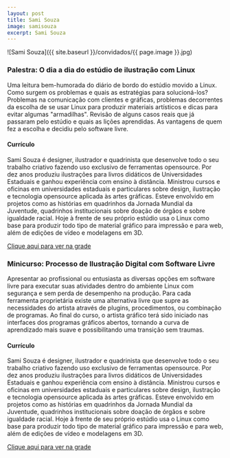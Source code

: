 ```yaml
---
layout: post
title: Sami Souza
image: samisouza
excerpt: Sami Souza
---
```

![Sami Souza]({{ site.baseurl }}/convidados/{{ page.image }}.jpg)


### Palestra: O dia a dia do estúdio de ilustração com Linux

Uma leitura bem-humorada do diário de bordo do estúdio movido a Linux.
 Como surgem os problemas e quais as estratégias para solucioná-los?
 Problemas na comunicação com clientes e gráficas, problemas decorrentes da escolha de se usar Linux para produzir materiais artísticos e dicas para evitar algumas "armadilhas". Revisão de alguns casos reais que já passaram pelo estúdio e quais as lições aprendidas. As vantagens de quem fez a escolha e decidiu pelo software livre.

#### Currículo
Sami Souza é designer, ilustrador e quadrinista que desenvolve todo o  seu trabalho criativo fazendo uso exclusivo de ferramentas opensource.
 Por dez anos produziu ilustrações para livros didáticos de Universidades Estaduais e ganhou experiência com ensino à distância.
 Ministrou  cursos e oficinas em universidades estaduais e particulares sobre  design, ilustração e tecnologia opensource aplicada às artes gráficas.
 Esteve  envolvido em projetos como as histórias em quadrinhos da Jornada  Mundial da Juventude, quadrinhos institucionais sobre doação de órgãos e  sobre igualdade racial.
 Hoje à frente de seu próprio estúdio usa o  Linux como base para produzir todo tipo de material gráfico para  impressão e para web, além de edições de vídeo e modelagens em 3D.

[Clique aqui para ver na grade](https://ftsl.websiteseguro.com/ftsl9/grade/detail.html?pid=287)

### Minicurso: Processo de  Ilustração Digital com Software Livre

Apresentar ao profissional ou entusiasta as diversas opções em software livre para executar suas atividades dentro do ambiente Linux com segurança e sem perda de desempenho na produção. Para cada ferramenta proprietária existe uma alternativa livre que supre as necessidades do artista através de plugins, procedimentos, ou combinação de programas. Ao final do curso, o artista gráfico terá sido iniciado nas interfaces dos programas gráficos abertos, tornando a curva de aprendizado mais suave e possibilitando uma transição sem traumas.

#### Currículo
Sami Souza é designer, ilustrador e quadrinista que desenvolve todo o  seu trabalho criativo fazendo uso exclusivo de ferramentas opensource.
 Por dez anos produziu ilustrações para livros didáticos de Universidades Estaduais e ganhou experiência com ensino à distância.
 Ministrou  cursos e oficinas em universidades estaduais e particulares sobre  design, ilustração e tecnologia opensource aplicada às artes gráficas.
 Esteve  envolvido em projetos como as histórias em quadrinhos da Jornada  Mundial da Juventude, quadrinhos institucionais sobre doação de órgãos e  sobre igualdade racial.
 Hoje à frente de seu próprio estúdio usa o  Linux como base para produzir todo tipo de material gráfico para  impressão e para web, além de edições de vídeo e modelagens em 3D.

[Clique aqui para ver na grade](https://ftsl.websiteseguro.com/ftsl9/grade/detail.html?pid=286)

